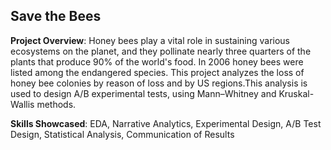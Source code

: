 ## Save the Bees

<b>Project Overview</b>: Honey bees play a vital role in sustaining various ecosystems on the planet, and they pollinate nearly three quarters of the plants that produce 90% of the world's food. In 2006 honey bees were listed among the endangered species. This project analyzes the loss of honey bee colonies by reason of loss and by US regions.This analysis is used to design A/B experimental tests, using Mann–Whitney and Kruskal-Wallis methods.

<b>Skills Showcased</b>: EDA, Narrative Analytics, Experimental Design, A/B Test Design, Statistical Analysis, Communication of Results

